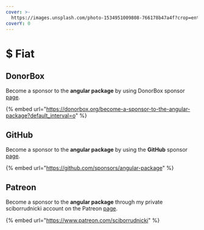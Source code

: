 ```yaml
---
cover: >-
  https://images.unsplash.com/photo-1534951009808-766178b47a4f?crop=entropy&cs=srgb&fm=jpg&ixid=MnwxOTcwMjR8MHwxfHNlYXJjaHwxfHxjZW50fGVufDB8fHx8MTY0MjUyMTQ1NQ&ixlib=rb-1.2.1&q=85
coverY: 0
---
```


# $ Fiat

## DonorBox

Become a sponsor to the **angular package** by using DonorBox sponsor [page](https://donorbox.org/become-a-sponsor-to-the-angular-package?default\_interval=o).

{% embed url="https://donorbox.org/become-a-sponsor-to-the-angular-package?default_interval=o" %}

## GitHub

Become a sponsor to the **angular package** by using the **GitHub** sponsor [page](https://github.com/sponsors/angular-package).

{% embed url="https://github.com/sponsors/angular-package" %}

## Patreon

Become a sponsor to the **angular package** through my private sciborrudnicki account on the Patreon [page](https://www.patreon.com/sciborrudnicki).

{% embed url="https://www.patreon.com/sciborrudnicki" %}
